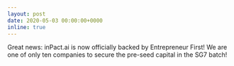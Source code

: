 ```yaml
---
layout: post
date: 2020-05-03 00:00:00+0000
inline: true
---
```


Great news: inPact.ai is now officially backed by Entrepreneur First! We are
one of only ten companies to secure the pre-seed capital in the SG7 batch!
